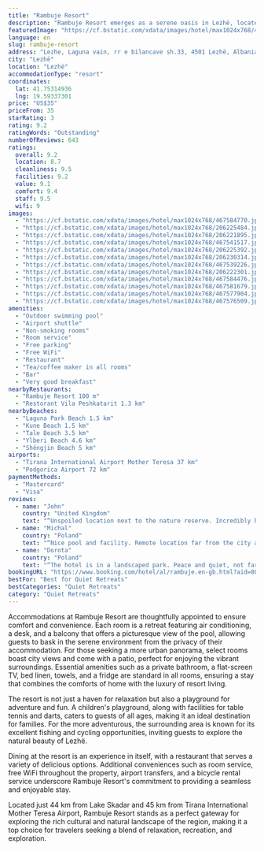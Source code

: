 ```yaml
---
title: "Rambuje Resort"
description: "Rambuje Resort emerges as a serene oasis in Lezhë, located a mere 43 km from the historic Rozafa Castle Shkodra."
featuredImage: "https://cf.bstatic.com/xdata/images/hotel/max1024x768/467584770.jpg?k=88cfec10a14f424f84c4c364a64f8efd53db62c064e0ca6a4a1a5448a47d28cb&o=&hp=1"
language: en
slug: rambuje-resort
address: "Lezhe, Laguna vain, rr e bilancave sh.33, 4501 Lezhë, Albania"
city: "Lezhë"
location: "Lezhë"
accommodationType: "resort"
coordinates:
  lat: 41.75314936
  lng: 19.59337301
price: "US$35"
priceFrom: 35
starRating: 3
rating: 9.2
ratingWords: "Outstanding"
numberOfReviews: 643
ratings:
  overall: 9.2
  location: 8.7
  cleanliness: 9.5
  facilities: 9.2
  value: 9.1
  comfort: 9.4
  staff: 9.5
  wifi: 9
images:
  - "https://cf.bstatic.com/xdata/images/hotel/max1024x768/467584770.jpg?k=88cfec10a14f424f84c4c364a64f8efd53db62c064e0ca6a4a1a5448a47d28cb&o=&hp=1"
  - "https://cf.bstatic.com/xdata/images/hotel/max1024x768/206225484.jpg?k=a4c4d3512502fa452fc1933baa9c7a9eb12c342b78dd73d866c880b0684a7f74&o=&hp=1"
  - "https://cf.bstatic.com/xdata/images/hotel/max1024x768/206221895.jpg?k=6965c3d0aa6cbc907bb5ed4e7d5c9921370da5059d691e3d1162043580b3d302&o=&hp=1"
  - "https://cf.bstatic.com/xdata/images/hotel/max1024x768/467541517.jpg?k=6954037e1e59b105a3597e43d5acc1c24d40c89277bd4c84ebdf3a1245f3223a&o=&hp=1"
  - "https://cf.bstatic.com/xdata/images/hotel/max1024x768/206225392.jpg?k=21b23e3e08f527260a0545c2ff941ca259eeda98f7ecd50c71e3a54205aa6aa9&o=&hp=1"
  - "https://cf.bstatic.com/xdata/images/hotel/max1024x768/206230314.jpg?k=f292aef30f7f43df0bd86b20a109906840bd232b66109164e02270bda8249697&o=&hp=1"
  - "https://cf.bstatic.com/xdata/images/hotel/max1024x768/467539226.jpg?k=f76aaeca9beba0f9465f1f63e6a40d660b007c6485fc5999c6732b70c75a0d6c&o=&hp=1"
  - "https://cf.bstatic.com/xdata/images/hotel/max1024x768/206222301.jpg?k=2b4921f7818cc3ef323b752673fcc093f8782e609d9ad6de0f2341fd88bc1bf1&o=&hp=1"
  - "https://cf.bstatic.com/xdata/images/hotel/max1024x768/467584476.jpg?k=cf2541dfb14f352b59c1e634d1902a4e6f69f67d8ea2245bb1409640d705ec05&o=&hp=1"
  - "https://cf.bstatic.com/xdata/images/hotel/max1024x768/467581679.jpg?k=90217c696abba9190f32a1644ea33b646de3f8f8ccac90c21181186154efc3d0&o=&hp=1"
  - "https://cf.bstatic.com/xdata/images/hotel/max1024x768/467577904.jpg?k=7a93217d35db9129a9da36a57e528cf73e0c82e74cf9ceda89a92d8eff95c12c&o=&hp=1"
  - "https://cf.bstatic.com/xdata/images/hotel/max1024x768/467576509.jpg?k=9efd4c1ab781809568f65a3e5542ac2a40da7e61adba6ccc252d31ed02a0ce57&o=&hp=1"
amenities:
  - "Outdoor swimming pool"
  - "Airport shuttle"
  - "Non-smoking rooms"
  - "Room service"
  - "Free parking"
  - "Free WiFi"
  - "Restaurant"
  - "Tea/coffee maker in all rooms"
  - "Bar"
  - "Very good breakfast"
nearbyRestaurants:
  - "Rambuje Resort 100 m"
  - "Restorant Vila Peshkatarit 1.3 km"
nearbyBeaches:
  - "Laguna Park Beach 1.5 km"
  - "Kune Beach 1.5 km"
  - "Tale Beach 3.5 km"
  - "Ylberi Beach 4.6 km"
  - "Shëngjin Beach 5 km"
airports:
  - "Tirana International Airport Mother Teresa 37 km"
  - "Podgorica Airport 72 km"
paymentMethods:
  - "Mastercard"
  - "Visa"
reviews:
  - name: "John"
    country: "United Kingdom"
    text: "“Unspoiled location next to the nature reserve. Incredibly helpful staff and good food.”"
  - name: "Michal"
    country: "Poland"
    text: "“Nice pool and facility. Remote location far from the city and main roads. Good view on the mountains.”"
  - name: "Dorota"
    country: "Poland"
    text: "“The hotel is in a landscaped park. Peace and quiet, not far from a nice sandy beach, calm river in front of the hotel. Swimming pool at the hotel, possibility to rent kayaks and bicycles. Room was clean and cosy. Owner and staff very friendly...”"
bookingURL: "https://www.booking.com/hotel/al/rambuje.en-gb.html?aid=8035640"
bestFor: "Best for Quiet Retreats"
bestCategories: "Quiet Retreats"
category: "Quiet Retreats"
---
```


Accommodations at Rambuje Resort are thoughtfully appointed to ensure comfort and convenience. Each room is a retreat featuring air conditioning, a desk, and a balcony that offers a picturesque view of the pool, allowing guests to bask in the serene environment from the privacy of their accommodation. For those seeking a more urban panorama, select rooms boast city views and come with a patio, perfect for enjoying the vibrant surroundings. Essential amenities such as a private bathroom, a flat-screen TV, bed linen, towels, and a fridge are standard in all rooms, ensuring a stay that combines the comforts of home with the luxury of resort living.

The resort is not just a haven for relaxation but also a playground for adventure and fun. A children's playground, along with facilities for table tennis and darts, caters to guests of all ages, making it an ideal destination for families. For the more adventurous, the surrounding area is known for its excellent fishing and cycling opportunities, inviting guests to explore the natural beauty of Lezhë.

Dining at the resort is an experience in itself, with a restaurant that serves a variety of delicious options. Additional conveniences such as room service, free WiFi throughout the property, airport transfers, and a bicycle rental service underscore Rambuje Resort's commitment to providing a seamless and enjoyable stay.

Located just 44 km from Lake Skadar and 45 km from Tirana International Mother Teresa Airport, Rambuje Resort stands as a perfect gateway for exploring the rich cultural and natural landscape of the region, making it a top choice for travelers seeking a blend of relaxation, recreation, and exploration.